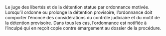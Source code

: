 Le juge des libertés et de la détention statue par ordonnance motivée. Lorsqu’il ordonne ou prolonge la détention provisoire, l’ordonnance doit comporter l’énoncé des considérations du contrôle judiciaire et du motif de la détention provisoire.
Dans tous les cas, l’ordonnance est notifiée à l’inculpé qui en reçoit copie contre émargement au dossier de la procédure.